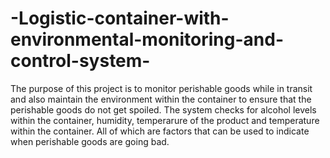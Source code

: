 # -Logistic-container-with-environmental-monitoring-and-control-system-
The purpose of this project is to monitor perishable goods while in transit and also maintain the environment within the container to ensure that the perishable goods do not get spoiled. The system checks for alcohol levels within the container, humidity, temperarure of the product and temperature within the container. All of which are factors that can be used to indicate when perishable goods are going bad. 
